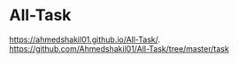 # All-Task
https://ahmedshakil01.github.io/All-Task/.
https://github.com/Ahmedshakil01/All-Task/tree/master/task
